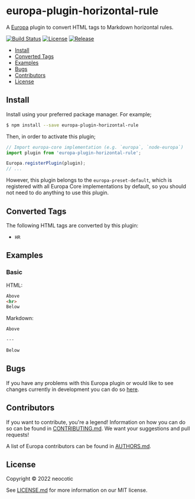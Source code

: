 # europa-plugin-horizontal-rule

A [Europa](https://github.com/neocotic/europa) plugin to convert HTML tags to Markdown horizontal rules.

[![Build Status](https://img.shields.io/github/workflow/status/neocotic/europa/CI/main?style=flat-square)](https://github.com/neocotic/europa/actions/workflows/ci.yml)
[![License](https://img.shields.io/npm/l/europa-plugin-horizontal-rule.svg?style=flat-square)](https://github.com/neocotic/europa/raw/main/packages/europa-plugin-horizontal-rule/LICENSE.md)
[![Release](https://img.shields.io/npm/v/europa-plugin-horizontal-rule.svg?style=flat-square)](https://npmjs.com/package/europa-plugin-horizontal-rule)

* [Install](#install)
* [Converted Tags](#converted-tags)
* [Examples](#examples)
* [Bugs](#bugs)
* [Contributors](#contributors)
* [License](#license)

## Install

Install using your preferred package manager. For example;

``` bash
$ npm install --save europa-plugin-horizontal-rule
```

Then, in order to activate this plugin;

``` javascript
// Import europa-core implementation (e.g. `europa`, `node-europa`)
import plugin from 'europa-plugin-horizontal-rule';

Europa.registerPlugin(plugin);
// ...
```

However, this plugin belongs to the `europa-preset-default`, which is registered with all Europa Core implementations by default,
so you should not need to do anything to use this plugin.

## Converted Tags

The following HTML tags are converted by this plugin:

* `HR`

## Examples

### Basic

HTML:

``` html
Above
<hr>
Below
```

Markdown:

``` markdown
Above

---

Below
```

## Bugs

If you have any problems with this Europa plugin or would like to see changes currently in development you can do so
[here](https://github.com/neocotic/europa/issues).

## Contributors

If you want to contribute, you're a legend! Information on how you can do so can be found in
[CONTRIBUTING.md](https://github.com/neocotic/europa/blob/main/CONTRIBUTING.md). We want your suggestions and pull
requests!

A list of Europa contributors can be found in [AUTHORS.md](https://github.com/neocotic/europa/blob/main/AUTHORS.md).

## License

Copyright © 2022 neocotic

See [LICENSE.md](https://github.com/neocotic/europa/raw/main/packages/europa-plugin-horizontal-rule/LICENSE.md) for more information on
our MIT license.
